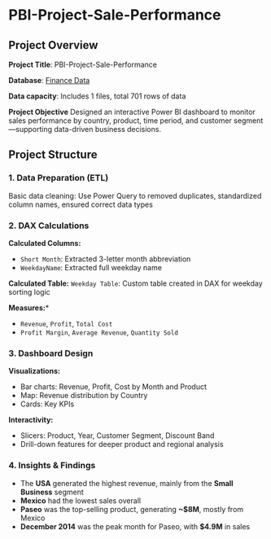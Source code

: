 #  PBI-Project-Sale-Performance

## Project Overview

**Project Title**:  PBI-Project-Sale-Performance

**Database**: [Finance Data](https://learn.microsoft.com/en-us/power-bi/create-reports/sample-financial-download)

**Data capacity**: Includes 1 files, total 701 rows of data

**Project Objective**
Designed an interactive Power BI dashboard to monitor sales performance by country, product, time period, and customer segment—supporting data-driven business decisions.

## Project Structure

### 1. Data Preparation (ETL)

Basic data cleaning: Use Power Query to removed duplicates, standardized column names, ensured correct data types

### 2. DAX Calculations

**Calculated Columns:**
- `Short Month`: Extracted 3-letter month abbreviation
- `WeekdayName`: Extracted full weekday name

**Calculated Table:**
`Weekday Table`: Custom table created in DAX for weekday sorting logic

**Measures:***
- `Revenue`, `Profit`, `Total Cost`
- `Profit Margin`, `Average Revenue`, `Quantity Sold`

### 3. Dashboard Design

**Visualizations:**
- Bar charts: Revenue, Profit, Cost by Month and Product
- Map: Revenue distribution by Country
- Cards: Key KPIs

**Interactivity:**
- Slicers: Product, Year, Customer Segment, Discount Band
- Drill-down features for deeper product and regional analysis

### 4. Insights & Findings
- The **USA** generated the highest revenue, mainly from the **Small Business** segment
- **Mexico** had the lowest sales overall
- **Paseo** was the top-selling product, generating **~$8M**, mostly from Mexico
- **December 2014** was the peak month for Paseo, with **$4.9M** in sales

